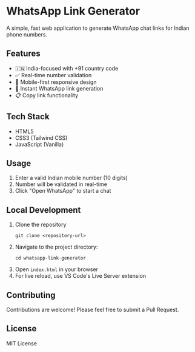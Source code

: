 # WhatsApp Link Generator

A simple, fast web application to generate WhatsApp chat links for Indian phone numbers.

## Features

- 🇮🇳 India-focused with +91 country code
- ✅ Real-time number validation
- 📱 Mobile-first responsive design
- 🔗 Instant WhatsApp link generation
- 📋 Copy link functionality

## Tech Stack

- HTML5
- CSS3 (Tailwind CSS)
- JavaScript (Vanilla)

## Usage

1. Enter a valid Indian mobile number (10 digits)
2. Number will be validated in real-time
3. Click "Open WhatsApp" to start a chat

## Local Development

1. Clone the repository
   ```
   git clone <repository-url>
   ```
2. Navigate to the project directory:
   ```
   cd whatsapp-link-generator
   ```
3. Open `index.html` in your browser
4. For live reload, use VS Code's Live Server extension

## Contributing

Contributions are welcome! Please feel free to submit a Pull Request.

## License

MIT License
